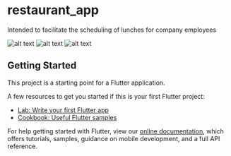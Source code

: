 # restaurant_app

Intended to facilitate the scheduling of lunches for company employees

![alt text](https://cdn.discordapp.com/attachments/864975859316162580/946137843393245244/simulator_screenshot_2BB1035B-50BA-4248-8721-15374AD9254E.png?width=580&height=1255)
![alt text](https://media.discordapp.net/attachments/864975859316162580/946137776506683422/simulator_screenshot_0656C46E-C854-4CAE-B196-45E8EA77F66A.png?width=580&height=1255)
![alt text](https://cdn.discordapp.com/attachments/864975859316162580/946137870786236476/simulator_screenshot_50FBA46E-22A8-45E2-A29E-32A17CEE5057.png?width=580&height=1255)

## Getting Started

This project is a starting point for a Flutter application.

A few resources to get you started if this is your first Flutter project:

- [Lab: Write your first Flutter app](https://flutter.dev/docs/get-started/codelab)
- [Cookbook: Useful Flutter samples](https://flutter.dev/docs/cookbook)

For help getting started with Flutter, view our
[online documentation](https://flutter.dev/docs), which offers tutorials,
samples, guidance on mobile development, and a full API reference.
